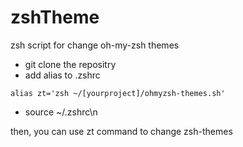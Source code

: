# zshTheme
zsh script for change oh-my-zsh themes
* git clone the repositry
* add alias to .zshrc

```shell
alias zt='zsh ~/[yourproject]/ohmyzsh-themes.sh'
```
* source ~/.zshrc\n

then, you can use zt command to change zsh-themes 
